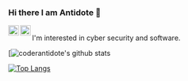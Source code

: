 ### Hi there I am Antidote 👋

<a href="https://twitter.com/coderantidote">
  <img align="left" alt="coderantidote - Twitter" width="21px" src="https://image.flaticon.com/icons/svg/889/889147.svg" />
</a>
<a href="https://t.me/coderantidote">
  <img align="left" alt="coderantidote - Telegram" width="21px" src="https://image.flaticon.com/icons/svg/2111/2111646.svg" />
</a>
 
<br />
I'm interested in cyber security and software.
<br />

[![coderantidote's github stats](https://github-readme-stats.vercel.app/api?username=coderantidote&hide=["issues"]&show_icons=true)

[![Top Langs](https://github-readme-stats.vercel.app/api/top-langs/?username=coderantidote)](https://github.com/anuraghazra/github-readme-stats)
